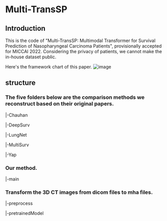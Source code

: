 # Multi-TransSP

## Introduction
  This is the code of "Multi-TransSP: Multimodal Transformer for Survival Prediction of Nasopharyngeal Carcinoma Patients", provisionally accepted for MICCAI 2022. Considering the privacy of patients, we cannot make the in-house dataset public.
  
  Here's the framework chart of this paper.
  ![image](https://user-images.githubusercontent.com/34258007/174515360-709a6a07-20a9-4f58-a319-ff6e0ba80a52.png)

## structure
  ### The five folders below are the comparison methods we reconstruct based on their original papers.
  |-Chauhan
  
  |-DeepSurv
  
  |-LungNet
  
  |-MultiSurv
  
  |-Yap

  ### Our method.
  |-main

  ### Transform the 3D CT images from dicom files to mha files.
  |-preprocess

  |-pretrainedModel
